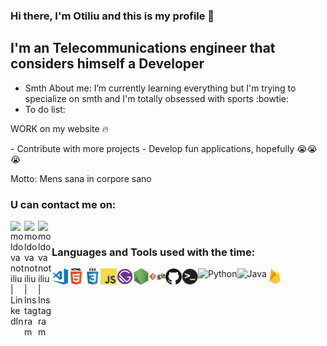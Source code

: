### Hi there, I'm Otiliu and this is my profile  👋

## I'm an Telecommunications engineer that considers himself a Developer
- Smth About me: I’m currently learning everything but I'm trying to specialize on smth and I'm totally obsessed with sports :bowtie: 
- To do list:
<p>       WORK on my website 🔥 </p>
-  Contribute with more projects 
-  Develop fun applications, hopefully 😭😭😭

Motto: Mens sana in corpore sano 



### U can contact me on:

[<img align="left" alt="moldovanotiliu | LinkedIn" width="22px" src="https://cdn.jsdelivr.net/npm/simple-icons@v3/icons/linkedin.svg" />][linkedin]
[<img align="left" alt="moldovanotiliu | Instagram" width="22px" src="https://cdn.jsdelivr.net/npm/simple-icons@v3/icons/instagram.svg" />][instagram]
[<img align="left" alt="moldovanotiliu | Instagram" width="22px" src="https://cdn.jsdelivr.net/npm/simple-icons@v3/icons/facebook.svg" />][facebook]

<br />

### Languages and Tools used with the time:

<img align="left" alt="Visual Studio Code" width="26px" src="https://raw.githubusercontent.com/github/explore/80688e429a7d4ef2fca1e82350fe8e3517d3494d/topics/visual-studio-code/visual-studio-code.png" />
<img align="left" alt="HTML5" width="26px" src="https://raw.githubusercontent.com/github/explore/80688e429a7d4ef2fca1e82350fe8e3517d3494d/topics/html/html.png" />
<img align="left" alt="CSS3" width="26px" src="https://raw.githubusercontent.com/github/explore/80688e429a7d4ef2fca1e82350fe8e3517d3494d/topics/css/css.png" />
<img align="left" alt="JavaScript" width="26px" src="https://raw.githubusercontent.com/github/explore/80688e429a7d4ef2fca1e82350fe8e3517d3494d/topics/javascript/javascript.png" />
<img align="left" alt="Gatsby" width="26px" src="https://raw.githubusercontent.com/github/explore/e94815998e4e0713912fed477a1f346ec04c3da2/topics/gatsby/gatsby.png" />
<img align="left" alt="Node.js" width="26px" src="https://raw.githubusercontent.com/github/explore/80688e429a7d4ef2fca1e82350fe8e3517d3494d/topics/nodejs/nodejs.png" />
<img align="left" alt="Git" width="26px" src="https://raw.githubusercontent.com/github/explore/80688e429a7d4ef2fca1e82350fe8e3517d3494d/topics/git/git.png" />
<img align="left" alt="GitHub" width="26px" src="https://raw.githubusercontent.com/github/explore/78df643247d429f6cc873026c0622819ad797942/topics/github/github.png" />
<img align="left" alt="HTML5" width="26px" src="https://raw.githubusercontent.com/github/explore/80688e429a7d4ef2fca1e82350fe8e3517d3494d/topics/terminal/terminal.png" />
<img align="left" alt="Python" height="26px" src="https://e7.pngegg.com/pngimages/266/560/png-clipart-python-computer-icons-programmer-javascript-programming-language-python-logo-angle-text.png"/>
<img align="left" height="26px" alt="Java" src="https://w7.pngwing.com/pngs/177/242/png-transparent-plain-old-java-object-programming-language-computer-programming-object-oriented-programming-others-text-logo-computer-programming-thumbnail.png"/>
<img align="left" alt="Firebase" height="26px" src="https://raw.githubusercontent.com/github/explore/80688e429a7d4ef2fca1e82350fe8e3517d3494d/topics/firebase/firebase.png"?>


<br />
<br />

[linkedin]:https://www.linkedin.com/in/otiliu-moldovan-a0318a183/
[facebook]:https://www.facebook.com/Otiliu
[instagram]:https://www.instagram.com/i.am.moldovan/?hl=ro
